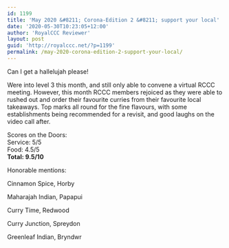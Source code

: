```yaml
---
id: 1199
title: 'May 2020 &#8211; Corona-Edition 2 &#8211; support your local'
date: '2020-05-30T10:23:05+12:00'
author: 'RoyalCCC Reviewer'
layout: post
guid: 'http://royalccc.net/?p=1199'
permalink: /may-2020-corona-edition-2-support-your-local/
---
```


Can I get a hallelujah please!

Were into level 3 this month, and still only able to convene a virtual RCCC meeting. However, this month RCCC members rejoiced as they were able to rushed out and order their favourite curries from their favourite local takeaways. Top marks all round for the fine flavours, with some establishments being recommended for a revisit, and good laughs on the video call after.

Scores on the Doors:  
Service: 5/5  
Food: 4.5/5  
**Total: 9.5/10**

Honorable mentions:

Cinnamon Spice, Horby

Maharajah Indian, Papapui

Curry Time, Redwood

Curry Junction, Spreydon

Greenleaf Indian, Bryndwr